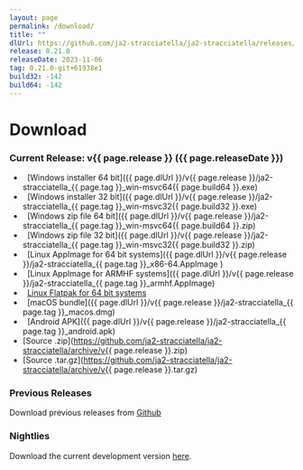 ```yaml
---
layout: page
permalink: /download/
title: ""
dlUrl: https://github.com/ja2-stracciatella/ja2-stracciatella/releases/download
release: 0.21.0
releaseDate: 2023-11-06
tag: 0.21.0-git+61938e1
build32: -142
build64: -142
---
```


# Download

### Current Release: v{{ page.release }} ({{ page.releaseDate }})

- <span class="fa fa-lg fa-windows"></span>&nbsp; [Windows installer 64 bit]({{ page.dlUrl }}/v{{ page.release }}/ja2-stracciatella_{{ page.tag }}_win-msvc64{{ page.build64 }}.exe)
- <span class="fa fa-lg fa-windows"></span>&nbsp; [Windows installer 32 bit]({{ page.dlUrl }}/v{{ page.release }}/ja2-stracciatella_{{ page.tag }}_win-msvc32{{ page.build32 }}.exe)
- <span class="fa fa-lg fa-windows"></span>&nbsp; [Windows zip file 64 bit]({{ page.dlUrl }}/v{{ page.release }}/ja2-stracciatella_{{ page.tag }}_win-msvc64{{ page.build64 }}.zip)
- <span class="fa fa-lg fa-windows"></span>&nbsp; [Windows zip file 32 bit]({{ page.dlUrl }}/v{{ page.release }}/ja2-stracciatella_{{ page.tag }}_win-msvc32{{ page.build32 }}.zip)
- <span class="fa fa-lg fa-linux"></span>&nbsp; [Linux AppImage for 64 bit systems]({{ page.dlUrl }}/v{{ page.release }}/ja2-stracciatella_{{ page.tag }}_x86-64.AppImage )
- <span class="fa fa-lg fa-linux"></span>&nbsp; [Linux AppImage for ARMHF systems]({{ page.dlUrl }}/v{{ page.release }}/ja2-stracciatella_{{ page.tag }}_armhf.AppImage)
- <span class="fa fa-lg fa-linux"></span>&nbsp; [Linux Flatpak for 64 bit systems](https://flathub.org/apps/io.github.ja2_stracciatella.JA2-Stracciatella)
- <span class="fa fa-lg fa-apple"></span>&nbsp; [macOS bundle]({{ page.dlUrl }}/v{{ page.release }}/ja2-stracciatella_{{ page.tag }}_macos.dmg)
- <span class="fa fa-lg fa-android"></span>&nbsp; [Android APK]({{ page.dlUrl }}/v{{ page.release }}/ja2-stracciatella_{{ page.tag }}_android.apk)
- [Source .zip](https://github.com/ja2-stracciatella/ja2-stracciatella/archive/v{{ page.release }}.zip)
- [Source .tar.gz](https://github.com/ja2-stracciatella/ja2-stracciatella/archive/v{{ page.release }}.tar.gz)


### Previous Releases

Download previous releases from [Github](https://github.com/ja2-stracciatella/ja2-stracciatella/releases)

### Nightlies

Download the current development version [here](https://storage.googleapis.com/ja2-builds/index.html#nightlies/).
